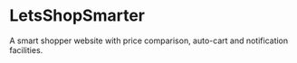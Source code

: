 # LetsShopSmarter
A smart shopper website with price comparison, auto-cart and notification facilities.

